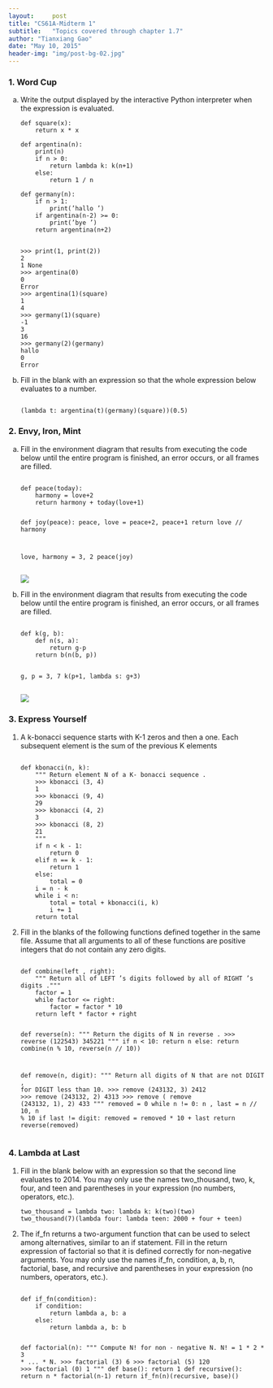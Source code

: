 ```yaml
---
layout:     post
title: "CS61A-Midterm 1"
subtitle:   "Topics covered through chapter 1.7"
author: "Tianxiang Gao"
date: "May 10, 2015"
header-img: "img/post-bg-02.jpg"
---
```

<h3>1. Word Cup</h3>
<ol type="a">
  <li>Write the output displayed by the interactive Python interpreter when the expression is evaluated.</li>

<pre><code>def square(x):
    return x * x

def argentina(n):
    print(n)
    if n > 0:
        return lambda k: k(n+1)
    else:
        return 1 / n

def germany(n):
    if n > 1:
        print(’hallo ’)
    if argentina(n-2) >= 0:
        print(’bye ’)
    return argentina(n+2)
</code></pre>

<pre><code>
>>> print(1, print(2))
2
1 None
>>> argentina(0)
0
Error
>>> argentina(1)(square)
1
4
>>> germany(1)(square)
-1
3
16
>>> germany(2)(germany)
hallo
0
Error
</code></pre>
  <li>Fill in the blank with an expression so that the whole expression below evaluates to a number.</li>
<pre><code>
(lambda t: argentina(t)(germany)(square))(0.5)
</code></pre>  
</ol>

<h3>2. Envy, Iron, Mint</h3>
<ol type="a">
<li>Fill in the environment diagram that results from executing the code below until the entire program is finished, an error occurs, or all frames are filled.</li>
<pre><code>
def peace(today):
    harmony = love+2
    return harmony + today(love+1)

def joy(peace):
    peace, love = peace+2, peace+1
    return love // harmony

love, harmony = 3, 2
peace(joy)
</code></pre>
<img src="{{site.baseurl}}/img/cs61a/midterm01-2a.jpg">
<li>Fill in the environment diagram that results from executing the code below until the entire program is finished, an error occurs, or all frames are filled.</li>
<pre><code>
def k(g, b):
    def n(s, a):
        return g-p
    return b(n(b, p))

g, p = 3, 7
k(p+1, lambda s: g+3)
</code></pre>
<img src="{{site.baseurl}}/img/cs61a/midterm01-2b.jpg">
</ol>

<h3>3. Express Yourself</h3>
<ol style="a">
<li>A k-bonacci sequence starts with K-1 zeros and then a one. Each subsequent element is the sum of the previous K elements</li>
<pre><code>
def kbonacci(n, k):
    """ Return element N of a K- bonacci sequence .
    >>> kbonacci (3, 4)
    1
    >>> kbonacci (9, 4)
    29
    >>> kbonacci (4, 2)
    3
    >>> kbonacci (8, 2)
    21
    """
    if n < k - 1:
        return 0
    elif n == k - 1:
        return 1
    else:
        total = 0
    i = n - k
    while i < n:
        total = total + kbonacci(i, k)
        i += 1
    return total
</code></pre>
<li>Fill in the blanks of the following functions defined together in the same file. Assume that all
arguments to all of these functions are positive integers that do not contain any zero digits.</li>
<pre><code>
def combine(left , right):
    """ Return all of LEFT ’s digits followed by all of RIGHT ’s digits ."""
    factor = 1
    while factor <= right:
        factor = factor * 10
    return left * factor + right

def reverse(n):
    """ Return the digits of N in reverse .
    >>> reverse (122543)
    345221
    """
    if n < 10:
        return n
    else:
        return combine(n % 10, reverse(n // 10))

def remove(n, digit):
    """ Return all digits of N that are not DIGIT , for DIGIT less than 10.
    >>> remove (243132, 3)
    2412
    >>> remove (243132, 2)
    4313
    >>> remove ( remove (243132, 1), 2)
    433
    """
    removed = 0
    while n != 0:
        n , last = n // 10, n % 10
        if last != digit:
            removed = removed * 10 + last
    return reverse(removed)
</code></pre>
</ol>

<h3>4. Lambda at Last</h3>
<ol style = "a">
<li>Fill in the blank below with an expression so that the second line evaluates to 2014. You may only use the names two_thousand, two, k, four, and teen and parentheses in your expression (no numbers, operators, etc.).</li>
<pre><code>two_thousand = lambda two: lambda k: k(two)(two)
two_thousand(7)(lambda four: lambda teen: 2000 + four + teen)
</code></pre>

<li>The if_fn returns a two-argument function that can be used to select among alternatives, similar to an if statement. Fill in the return expression of factorial so that it is defined correctly for non-negative arguments. You may only use the names if_fn, condition, a, b, n, factorial, base, and recursive and parentheses in your expression (no numbers, operators, etc.).</li>
<pre><code>
def if_fn(condition):
    if condition:
        return lambda a, b: a
    else:
        return lambda a, b: b

def factorial(n):
    """ Compute N! for non - negative N. N! = 1 * 2 * 3 * ... * N.
    >>> factorial (3)
    6
    >>> factorial (5)
    120
    >>> factorial (0)
    1
    """
    def base():
        return 1
    def recursive():
        return n * factorial(n-1)
    return if_fn(n)(recursive, base)()

</code></pre>
</ol>